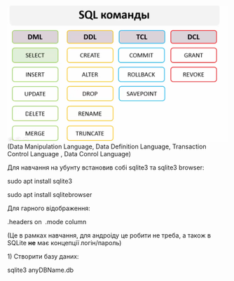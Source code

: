 ![alt text](pictures/011-1.png)
(Data Manipulation Language, Data Definition Language, Transaction Control Language , Data Conrol Language) 

Для навчання на убунту встановив собі sqlite3 та sqlite3 browser: 

sudo apt install sqlite3 

sudo apt install sqlitebrowser 

Для гарного відображення:  

.headers on 
.mode column 

(Це в рамках навчання, для андроіду це робити не треба, а також в SQLite **не** має концепції логін/пароль) 

1) Створити базу даних: 

sqlite3 anyDBName.db
